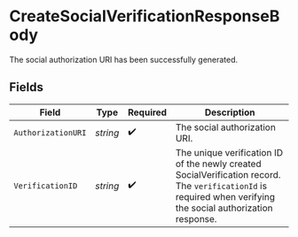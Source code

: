 # CreateSocialVerificationResponseBody

The social authorization URI has been successfully generated.


## Fields

| Field                                                                                                                                                         | Type                                                                                                                                                          | Required                                                                                                                                                      | Description                                                                                                                                                   |
| ------------------------------------------------------------------------------------------------------------------------------------------------------------- | ------------------------------------------------------------------------------------------------------------------------------------------------------------- | ------------------------------------------------------------------------------------------------------------------------------------------------------------- | ------------------------------------------------------------------------------------------------------------------------------------------------------------- |
| `AuthorizationURI`                                                                                                                                            | *string*                                                                                                                                                      | :heavy_check_mark:                                                                                                                                            | The social authorization URI.                                                                                                                                 |
| `VerificationID`                                                                                                                                              | *string*                                                                                                                                                      | :heavy_check_mark:                                                                                                                                            | The unique verification ID of the newly created SocialVerification record. The `verificationId` is required when verifying the social authorization response. |